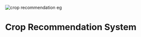 ![crop recommendation eg](https://github.com/crop-recommendation-system/assets/87472587/952d9993-7dbe-40ff-b4de-fcca88f56617)
<h1>Crop Recommendation System </h1>
